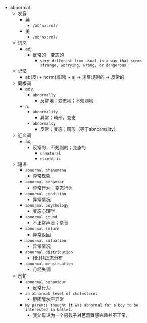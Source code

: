 - abnormal
  - 发音
    - 英
      - `/æb'nɔːrml/`
    - 美
      - `/æbˈnɔːrml/`
  - 词义
    - adj.
      - 反常的，变态的
        - `very different from usual in a way that seems strange, worrying, wrong, or dangerous`
  - 记忆
    - ab(反) + norm(规则) + al → 违反规则的 → 反常的
  - 同根词
    - adv.
      - `abnormally`
        - 反常地；变态地；不规则地
    - n.
      - `abnormality`
        - 异常；畸形，变态
      - `abnormalcy`
        - 反常；变态；畸形（等于abnormality）
  - 近义词
    - adj.
      - 反常的，不规则的；变态的
        - `unnatural`
        - `eccentric`
  - 短语
    - `abnormal phenomena`
      - 异常现象 
    - `abnormal behavior`
      - 异常行为；变态行为 
    - `abnormal condition`
      - 异常情况 
    - `abnormal psychology`
      - 变态心理学 
    - `abnormal sound`
      - 不正常声音；杂音 
    - `abnormal return`
      - 异常返回 
    - `abnormal situation`
      - 异常情况 
    - `abnormal distribution`
      - [化]非正态分布 
    - `abnormal menstruation`
      - 月经失调 
  - 例句
    - `abnormal behaviour`
      - 反常行为
    - `an abnormal level of cholesterol`
      - 胆固醇水平异常
    - `My parents thought it was abnormal for a boy to be interested in ballet.`
      - 我父母认为一个男孩子对芭蕾舞感兴趣并不正常。

